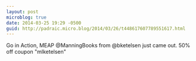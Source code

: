 ```yaml
---
layout: post
microblog: true
date: 2014-03-25 19:29 -0500
guid: http://padraic.micro.blog/2014/03/26/t448617607789551617.html
---
```

Go in Action, MEAP @ManningBooks from @bketelsen just came out. 50% off coupon "mlketelsen"
